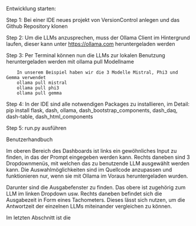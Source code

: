 Entwicklung starten:

Step 1: Bei einer IDE neues projekt von VersionControl anlegen und das Github Repository klonen

Step 2: Um die LLMs anzusprechen, muss der Ollama Client im Hintergrund laufen, dieser kann unter https://ollama.com heruntergeladen werden

Step 3: Per Terminal können nun die LLMs zur lokalen Benutzung heruntergeladen werden mit
        ollama pull Modellname

        In unserem Beispiel haben wir die 3 Modelle Mistral, Phi3 und Gemma verwendet
        ollama pull mistral
        ollama pull phi3
        ollama pull gemma 

Step 4: In der IDE sind alle notwendigen Packages zu installieren, im Detail:
        pip install flask, dash, ollama, dash_bootstrap_components, dash_daq, dash-table, dash_html_components

Step 5: run.py ausführen



Benutzerhandbuch

Im oberen Bereich des Dashboards ist links ein gewöhnliches Input zu finden, in das der Prompt eingegeben werden kann. Rechts daneben sind 3 Dropdownmenüs, mit welchen das zu benutzende LLM ausgewählt werden kann. Die Auswahlmöglichkeiten sind im Quellcode anzupassen und funktionieren nur, wenn sie mit Ollama im Voraus heruntergeladen wurden.

Darunter sind die Ausgabefenster zu finden. Das obere ist zugehörig zum LLM im linken Dropdown usw. Rechts daneben befindet sich die Ausgabezeit in Form eines Tachometers. Dieses lässt sich nutzen, um die Antwortzeit der einzelnen LLMs miteinander vergleichen zu können.

Im letzten Abschnitt ist die 
